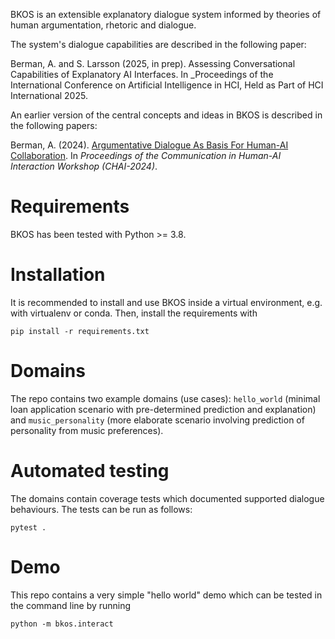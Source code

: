 BKOS is an extensible explanatory dialogue system informed by theories of human argumentation, rhetoric and dialogue.

The system's dialogue capabilities are described in the following paper:

Berman, A. and S. Larsson (2025, in prep). Assessing Conversational Capabilities of Explanatory AI Interfaces. In _Proceedings of the International Conference on Artificial Intelligence in HCI, Held as Part of HCI International 2025.

An earlier version of the central concepts and ideas in BKOS is described in the following papers:

Berman, A. (2024). [Argumentative Dialogue As Basis For Human-AI Collaboration](https://ceur-ws.org/Vol-3825/short3-2.pdf). In _Proceedings of the Communication in Human-AI Interaction Workshop (CHAI-2024)_.

# Requirements
BKOS has been tested with Python >= 3.8.

# Installation
It is recommended to install and use BKOS inside a virtual environment, e.g. with virtualenv or conda. Then, install the requirements with

```commandline
pip install -r requirements.txt
```

# Domains
The repo contains two example domains (use cases): `hello_world` (minimal loan application scenario with pre-determined prediction and explanation) and `music_personality` (more elaborate scenario involving prediction of personality from music preferences).

# Automated testing
The domains contain coverage tests which documented supported dialogue behaviours. The tests can be run as follows:

```commandline
pytest .
```
# Demo
This repo contains a very simple "hello world" demo which can be tested in the command line by running

```commandline
python -m bkos.interact
```
